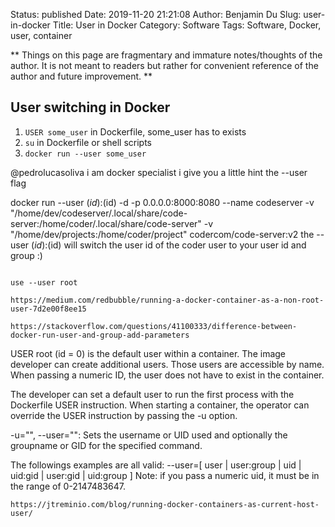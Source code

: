 Status: published
Date: 2019-11-20 21:21:08
Author: Benjamin Du
Slug: user-in-docker
Title: User in Docker
Category: Software
Tags: Software, Docker, user, container

**
Things on this page are fragmentary and immature notes/thoughts of the author.
It is not meant to readers but rather for convenient reference of the author and future improvement.
**


## User switching in Docker

1. `USER some_user` in Dockerfile, some_user has to exists
2. `su` in Dockerfile or shell scripts
3. `docker run --user some_user`


@pedrolucasoliva
i am docker specialist i give you a little hint the --user flag

docker run --user $(id):$(id) -d -p 0.0.0.0:8000:8080 --name codeserver -v "/home/dev/codeserver/.local/share/code-server:/home/coder/.local/share/code-server" -v "/home/dev/projects:/home/coder/project" codercom/code-server:v2
the --user $(id):$(id) will switch the user id of the coder user to your user id and group :)
```

use --user root

https://medium.com/redbubble/running-a-docker-container-as-a-non-root-user-7d2e00f8ee15

https://stackoverflow.com/questions/41100333/difference-between-docker-run-user-and-group-add-parameters

```
USER
root (id = 0) is the default user within a container. The image developer can create additional users. Those users are accessible by name. When passing a numeric ID, the user does not have to exist in the container.

The developer can set a default user to run the first process with the Dockerfile USER instruction. When starting a container, the operator can override the USER instruction by passing the -u option.

-u="", --user="": Sets the username or UID used and optionally the groupname or GID for the specified command.

The followings examples are all valid:
--user=[ user | user:group | uid | uid:gid | user:gid | uid:group ]
Note: if you pass a numeric uid, it must be in the range of 0-2147483647.
```
https://jtreminio.com/blog/running-docker-containers-as-current-host-user/